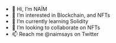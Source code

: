 - 👋 Hi, I’m NAÏM
- 👀 I’m interested in Blockchain, and NFTs
- 🌱 I’m currently learning Solidity
- 💞️ I’m looking to collaborate on NFTs
- 📫 Reach me @naimsays on Twitter

